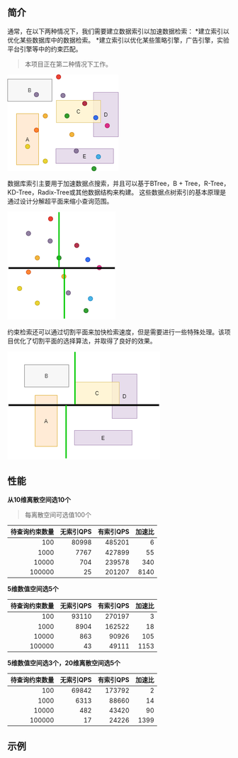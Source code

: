 ## 简介

通常，在以下两种情况下，我们需要建立数据索引以加速数据检索：
*建立索引以优化某些数据库中的数据检索。
*建立索引以优化某些策略引擎，广告引擎，实验平台引擎等中的约束匹配。

>本项目正在第二种情况下工作。

![avatar](https://github.com/boostlearn/go-kd-segment-tree/raw/master/doc/index_common.png)

数据库索引主要用于加速数据点搜索，并且可以基于BTree，B + Tree，R-Tree，KD-Tree，Radix-Tree或其他数据结构来构建。
这些数据点树索引的基本原理是通过设计分解超平面来缩小查询范围。

![avatar](https://github.com/boostlearn/go-kd-segment-tree/raw/master/doc/point_index.png)

约束检索还可以通过切割平面来加快检索速度，但是需要进行一些特殊处理。该项目优化了切割平面的选择算法，并取得了良好的效果。

![avatar](https://github.com/boostlearn/go-kd-segment-tree/raw/master/doc/segment_index.png)

## 性能

**从10维离散空间选10个**
>每离散空间可选值100个

|待查询约束数量|无索引QPS|有索引QPS|加速比|
|----:|----:|---:|----:|
|100|80998|485201|6|
|1000|7767|427899|55|
|10000|704|239578|340|
|100000|25|201207|8140|

**5维数值空间选5个**

|待查询约束数量|无索引QPS|有索引QPS|加速比|
|----:|----:|---:|----:|
|100|93110|270197|3|
|1000|8904|162522|18|
|10000|863|90926|105|
|100000|43|49111|1153|

**5维数值空间选3个，20维离散空间选5个**

|待查询约束数量|无索引QPS|有索引QPS|加速比|
|----:|----:|---:|----:|
|100|69842|173792|2|
|1000|6313|88660|14|
|10000|482|43420|90|
|100000|17|24226|1399|

## 示例

